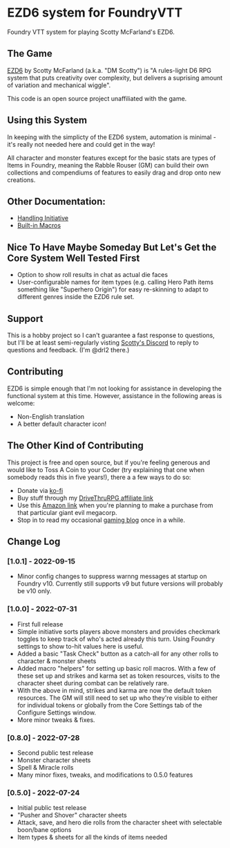 # EZD6 system for FoundryVTT
Foundry VTT system for playing Scotty McFarland's EZD6.

## The Game
[EZD6](https://www.drivethrurpg.com/product/397599/EZD6-Core-Rulebook?affiliate_id=1692486) by Scotty McFarland (a.k.a. "DM Scotty") is "A rules-light D6 RPG system that puts creativity over complexity, but delivers a suprising amount of variation and mechanical wiggle".

This code is an open source project unaffiliated with the game.

## Using this System
In keeping with the simplicty of the EZD6 system, automation is minimal - it's really not needed here and could get in the way!

All character and monster features except for the basic stats are types of Items in Foundry, meaning the Rabble Rouser (GM) can build their own collections and compendiums of features to easily drag and drop onto new creations.

## Other Documentation:
- [Handling Initiative](initiative.md)
- [Built-in Macros](macro-helpers.md)

## Nice To Have Maybe Someday But Let's Get the Core System Well Tested First

- Option to show roll results in chat as actual die faces
- User-configurable names for item types (e.g. calling Hero Path items something like "Superhero Origin") for easy re-skinning to adapt to different genres inside the EZD6 rule set.

## Support
This is a hobby project so I can't guarantee a fast response to questions, but I'll be at least semi-regularly visting [Scotty's Discord](https://discord.gg/Abp22Ja6aK) to reply to questions and feedback.  (I'm @drl2 there.)

## Contributing
EZD6 is simple enough that I'm not looking for assistance in developing the functional system at this time.  However, assistance in the following areas is welcome:
- Non-English translation
- A better default character icon!

## The Other Kind of Contributing
This project is free and open source, but if you're feeling generous and would like to Toss A Coin to your Coder (try explaining that one when somebody reads this in five years!), there a a few ways to do so:

- Donate via [ko-fi](https://ko-fi.com/drl2461951)
- Buy stuff through my [DriveThruRPG affiliate link](https://www.drivethrurpg.com/?affiliate_id=1692486)
- Use this [Amazon link](https://amzn.to/3kGDqgc) when you're planning to make a purchase from that particular giant evil megacorp.
- Stop in to read my occasional [gaming blog](https://gaming.drl2.com) once in a while.  

## Change Log

### [1.0.1] - 2022-09-15
- Minor config changes to suppress warnng messages at startup on Foundry v10.  Currently still supports v9 but future versions will probably be v10 only.

### [1.0.0] - 2022-07-31
- First full release
- Simple initiative sorts players above monsters and provides checkmark toggles to keep track of who's acted already this turn.  Using Foundry settings to show to-hit values here is useful.
- Added a basic "Task Check" button as a catch-all for any other rolls to character & monster sheets
- Added macro "helpers" for setting up basic roll macros.  With a few of these set up and strikes and karma set as token resources, visits to the character sheet during combat can be relatively rare.
- With the above in mind, strikes and karma are now the default token resources.  The GM will still need to set up who they're visible to either for individual tokens or globally from the Core Settings tab of the Configure Settings window.
- More minor tweaks & fixes.


### [0.8.0] - 2022-07-28
- Second public test release
- Monster character sheets
- Spell & Miracle rolls
- Many minor fixes, tweaks, and modifications to 0.5.0 features

### [0.5.0] - 2022-07-24

- Initial public test release
- "Pusher and Shover" character sheets
- Attack, save, and hero die rolls from the character sheet with selectable boon/bane options
- Item types & sheets for all the kinds of items needed

